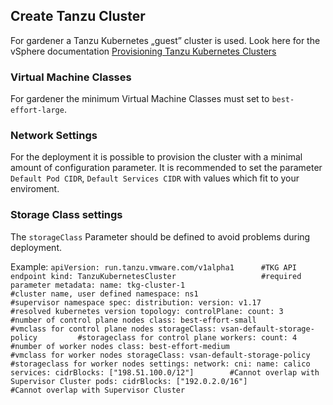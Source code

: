 
## Create Tanzu Cluster

For gardener a Tanzu Kubernetes „guest” cluster is used. Look here for the vSphere documentation [Provisioning Tanzu Kubernetes Clusters](https://docs.vmware.com/en/VMware-vSphere/7.0/vmware-vsphere-with-tanzu/GUID-2597788E-2FA4-420E-B9BA-9423F8F7FD9F.html)

### Virtual Machine Classes
For gardener the minimum Virtual Machine Classes must set to `best-effort-large`.
### Network Settings
For the deployment it is possible to provision the cluster with a minimal amount of configuration parameter. It is recommended to set the parameter `Default Pod CIDR`, `Default Services CIDR` with values which fit to your enviroment.

### Storage Class settings
The `storageClass` Parameter should be defined to avoid problems during deployment. 

  Example:
    ```
    apiVersion: run.tanzu.vmware.com/v1alpha1      #TKG API endpoint
    kind: TanzuKubernetesCluster                   #required parameter
    metadata:
    name: tkg-cluster-1                          #cluster name, user defined
    namespace: ns1                               #supervisor namespace
    spec:
    distribution:
        version: v1.17				 #resolved kubernetes version
    topology:
        controlPlane:
        count: 3                                 #number of control plane nodes
        class: best-effort-small                 #vmclass for control plane nodes
        storageClass: vsan-default-storage-policy         #storageclass for control plane
        workers:
        count: 4                                 #number of worker nodes
        class: best-effort-medium                 #vmclass for worker nodes
        storageClass: vsan-default-storage-policy         #storageclass for worker nodes
    settings:
        network:
        cni:
            name: calico
        services:
            cidrBlocks: ["198.51.100.0/12"]        #Cannot overlap with Supervisor Cluster
        pods:
            cidrBlocks: ["192.0.2.0/16"]           #Cannot overlap with Supervisor Cluster
    ```

